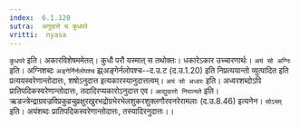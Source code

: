 ```yaml
---
index:  6.1.120
sutra:  अनुदात्ते च कुधपरे
vritti:  nyasa
---
```


`कुधपरे` इति। अकारविशेषममेतत्। कुधौ परौ यस्मात् स तथोक्तः। धकारेऽकार उच्चारणार्थः। `अयं सो अग्निः` इति। अग्निशब्दः `अङ्गेर्निर्नलोपश्च` झ्र्अङ्गेर्नलोपश्च--द.उ.ट (द.उ.1.20) इति निप्रत्ययान्तो व्युत्पादित इति प्रत्ययस्वरेणान्तोदात्तः, शषोऽनुदात्त इत्यकारस्यानुदात्तत्वम्। `अयं सो अध्वरः` इति। अध्वरशब्दोऽपि प्रातिपदिकस्वरेणान्तोदात्तः, तदादिरप्यकारोऽनुदात्त एव। `आद्युदात्तो निपात्यते` इति। ऋडज्त्रेन्द्राग्रवज्रविप्रकुव्रचुव्रक्षुरखुरभद्रोग्रभेरभेलशुकरशुक्लगौरवनरेरामलाः (द.उ.8.46) इत्यनेन। `सोऽयम्` इति। अयंशब्दः प्रातिपदिकस्वरेणान्तोदात्तः, तस्यादिरनुदात्तः।।

